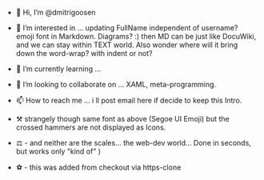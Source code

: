 - 👋 Hi, I’m @dmitrigoosen
- 👀 I’m interested in ... updating FullName independent of username? emoji font in Markdown. Diagrams? :) then MD can be just like DocuWiki, and we can stay within TEXT world. Also wonder where will it bring down the word-wrap? with indent or not?
- 🌱 I’m currently learning ...
- 💞️ I’m looking to collaborate on ... XAML, meta-programming.
- 📫 How to reach me ... i ll post email here if decide to keep this Intro.

- ⚒ strangely though same font as above (Segoe UI Emoji) but the crossed hammers are not displayed as Icons.
- ⚖ - and neither are the scales... the web-dev world... Done in seconds, but works only "kind of" )

- ⚽ - this was added from checkout via https-clone

<!---
dmitrigoosen/dmitrigoosen is a ✨ special ✨ repository because its `README.md` (this file) appears on your GitHub profile.
You can click the Preview link to take a look at your changes.
--->
